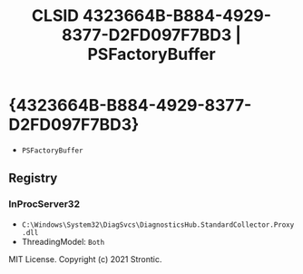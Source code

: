 ﻿---
title: "CLSID 4323664B-B884-4929-8377-D2FD097F7BD3 | PSFactoryBuffer"
excerpt: What is COM-Object CLSID 4323664B-B884-4929-8377-D2FD097F7BD3?
---

# {4323664B-B884-4929-8377-D2FD097F7BD3}

* `PSFactoryBuffer`

## Registry


### InProcServer32

* `C:\Windows\System32\DiagSvcs\DiagnosticsHub.StandardCollector.Proxy.dll`
* ThreadingModel: `Both`

MIT License. Copyright (c) 2021 Strontic.


